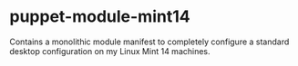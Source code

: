 puppet-module-mint14
====================

Contains a monolithic module manifest to completely configure a standard desktop configuration on my Linux Mint 14 machines.

